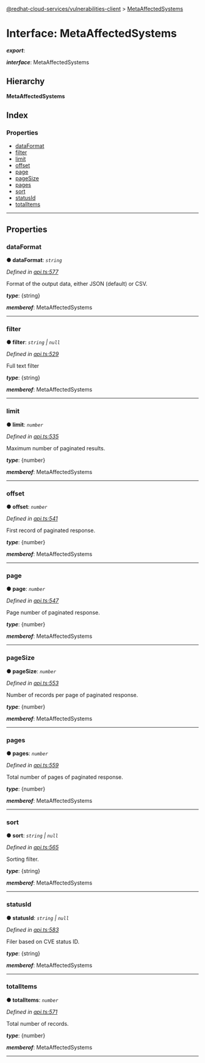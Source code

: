 [@redhat-cloud-services/vulnerabilities-client](../README.md) > [MetaAffectedSystems](../interfaces/metaaffectedsystems.md)

# Interface: MetaAffectedSystems

*__export__*: 

*__interface__*: MetaAffectedSystems

## Hierarchy

**MetaAffectedSystems**

## Index

### Properties

* [dataFormat](metaaffectedsystems.md#dataformat)
* [filter](metaaffectedsystems.md#filter)
* [limit](metaaffectedsystems.md#limit)
* [offset](metaaffectedsystems.md#offset)
* [page](metaaffectedsystems.md#page)
* [pageSize](metaaffectedsystems.md#pagesize)
* [pages](metaaffectedsystems.md#pages)
* [sort](metaaffectedsystems.md#sort)
* [statusId](metaaffectedsystems.md#statusid)
* [totalItems](metaaffectedsystems.md#totalitems)

---

## Properties

<a id="dataformat"></a>

###  dataFormat

**● dataFormat**: *`string`*

*Defined in [api.ts:577](https://github.com/RedHatInsights/javascript-clients/blob/master/packages/vulnerabilities/git-api/api.ts#L577)*

Format of the output data, either JSON (default) or CSV.

*__type__*: {string}

*__memberof__*: MetaAffectedSystems

___
<a id="filter"></a>

###  filter

**● filter**: *`string` \| `null`*

*Defined in [api.ts:529](https://github.com/RedHatInsights/javascript-clients/blob/master/packages/vulnerabilities/git-api/api.ts#L529)*

Full text filter

*__type__*: {string}

*__memberof__*: MetaAffectedSystems

___
<a id="limit"></a>

###  limit

**● limit**: *`number`*

*Defined in [api.ts:535](https://github.com/RedHatInsights/javascript-clients/blob/master/packages/vulnerabilities/git-api/api.ts#L535)*

Maximum number of paginated results.

*__type__*: {number}

*__memberof__*: MetaAffectedSystems

___
<a id="offset"></a>

###  offset

**● offset**: *`number`*

*Defined in [api.ts:541](https://github.com/RedHatInsights/javascript-clients/blob/master/packages/vulnerabilities/git-api/api.ts#L541)*

First record of paginated response.

*__type__*: {number}

*__memberof__*: MetaAffectedSystems

___
<a id="page"></a>

###  page

**● page**: *`number`*

*Defined in [api.ts:547](https://github.com/RedHatInsights/javascript-clients/blob/master/packages/vulnerabilities/git-api/api.ts#L547)*

Page number of paginated response.

*__type__*: {number}

*__memberof__*: MetaAffectedSystems

___
<a id="pagesize"></a>

###  pageSize

**● pageSize**: *`number`*

*Defined in [api.ts:553](https://github.com/RedHatInsights/javascript-clients/blob/master/packages/vulnerabilities/git-api/api.ts#L553)*

Number of records per page of paginated response.

*__type__*: {number}

*__memberof__*: MetaAffectedSystems

___
<a id="pages"></a>

###  pages

**● pages**: *`number`*

*Defined in [api.ts:559](https://github.com/RedHatInsights/javascript-clients/blob/master/packages/vulnerabilities/git-api/api.ts#L559)*

Total number of pages of paginated response.

*__type__*: {number}

*__memberof__*: MetaAffectedSystems

___
<a id="sort"></a>

###  sort

**● sort**: *`string` \| `null`*

*Defined in [api.ts:565](https://github.com/RedHatInsights/javascript-clients/blob/master/packages/vulnerabilities/git-api/api.ts#L565)*

Sorting filter.

*__type__*: {string}

*__memberof__*: MetaAffectedSystems

___
<a id="statusid"></a>

###  statusId

**● statusId**: *`string` \| `null`*

*Defined in [api.ts:583](https://github.com/RedHatInsights/javascript-clients/blob/master/packages/vulnerabilities/git-api/api.ts#L583)*

Filer based on CVE status ID.

*__type__*: {string}

*__memberof__*: MetaAffectedSystems

___
<a id="totalitems"></a>

###  totalItems

**● totalItems**: *`number`*

*Defined in [api.ts:571](https://github.com/RedHatInsights/javascript-clients/blob/master/packages/vulnerabilities/git-api/api.ts#L571)*

Total number of records.

*__type__*: {number}

*__memberof__*: MetaAffectedSystems

___

